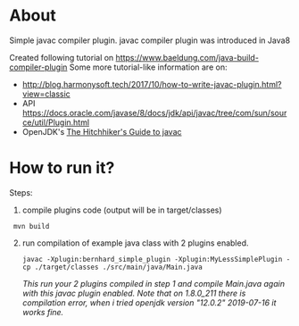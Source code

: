 # About
Simple javac compiler plugin. javac compiler plugin was introduced in Java8

Created following tutorial on https://www.baeldung.com/java-build-compiler-plugin
Some more tutorial-like information are on:
  * http://blog.harmonysoft.tech/2017/10/how-to-write-javac-plugin.html?view=classic
  * API https://docs.oracle.com/javase/8/docs/jdk/api/javac/tree/com/sun/source/util/Plugin.html
  * OpenJDK's [The Hitchhiker's Guide to javac](https://openjdk.java.net/groups/compiler/doc/hhgtjavac/index.html)

# How to run it? 
Steps:

1. compile plugins code (output will be in target/classes) 
  
  ```
   mvn build
   ```
2. run compilation of example java class with 2 plugins enabled.
   
   ```
   javac -Xplugin:bernhard_simple_plugin -Xplugin:MyLessSimplePlugin -cp ./target/classes ./src/main/java/Main.java
   ```
   
   *This run your 2 plugins compiled in step 1 and compile Main.java again with this javac plugin enabled. Note that on  1.8.0_211
    there is compilation error, when i tried openjdk version "12.0.2" 2019-07-16 it works fine.*


